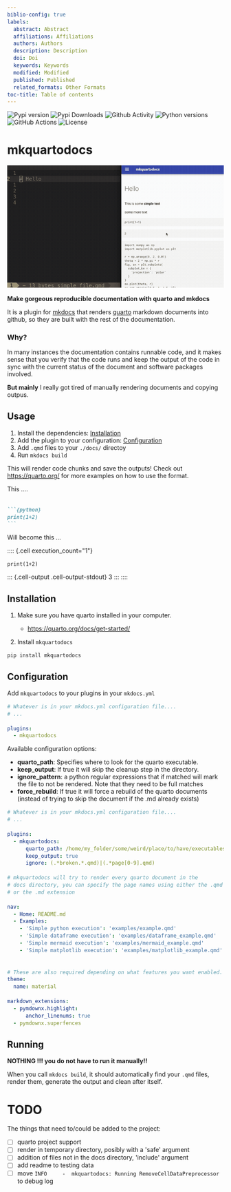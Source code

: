 ```yaml
---
biblio-config: true
labels:
  abstract: Abstract
  affiliations: Affiliations
  authors: Authors
  description: Description
  doi: Doi
  keywords: Keywords
  modified: Modified
  published: Published
  related_formats: Other Formats
toc-title: Table of contents
---
```


![Pypi
version](https://img.shields.io/pypi/v/mkquartodocs?style=flat-square.png)
![Pypi
Downloads](https://img.shields.io/pypi/dm/mkquartodocs?style=flat-square.png)
![Github
Activity](https://img.shields.io/github/last-commit/jspaezp/mkquartodocs?style=flat-square.png)
![Python
versions](https://img.shields.io/pypi/pyversions/mkquartodocs?style=flat-square.png)
![GitHub
Actions](https://img.shields.io/github/workflow/status/jspaezp/mkquartodocs/CI%20Testing/release?style=flat-square.png)
![License](https://img.shields.io/pypi/l/mkquartodocs?style=flat-square.png)

# mkquartodocs

![Example](readme_assets/gif.gif "Example")

**Make gorgeous reproducible documentation with quarto and mkdocs**

It is a plugin for [mkdocs](https://www.mkdocs.org/) that renders
[quarto](https://quarto.org) markdown documents into github, so they are
built with the rest of the documentation.

### Why?

In many instances the documentation contains runnable code, and it makes
sense that you verify that the code runs and keep the output of the code
in sync with the current status of the document and software packages
involved.

**But mainly** I really got tired of manually rendering documents and
copying outpus.

## Usage

1.  Install the dependencies: [Installation](#installation)
2.  Add the plugin to your configuration:
    [Configuration](#configuration)
3.  Add `.qmd` files to your `./docs/` directoy
4.  Run `mkdocs build`

This will render code chunks and save the outputs! Check out
https://quarto.org/ for more examples on how to use the format.

This ....

```` markdown

```{python}
print(1+2)
```
````

Will become this ...

:::: {.cell execution_count="1"}
``` {.python .cell-code}
print(1+2)
```

::: {.cell-output .cell-output-stdout}
    3
:::
::::

## Installation

1.  Make sure you have quarto installed in your computer.

    -   https://quarto.org/docs/get-started/

2.  Install `mkquartodocs`

``` shell
pip install mkquartodocs
```

## Configuration

Add `mkquartodocs` to your plugins in your `mkdocs.yml`

``` yaml
# Whatever is in your mkdocs.yml configuration file....
# ...

plugins:
  - mkquartodocs
```

Available configuration options:

-   **quarto_path**: Specifies where to look for the quarto executable.
-   **keep_output**: If true it will skip the cleanup step in the
    directory.
-   **ignore_pattern**: a python regular expressions that if matched
    will mark the file to not be rendered. Note that they need to be
    full matches
-   **force_rebuild**: If true it will force a rebuild of the quarto
    documents (instead of trying to skip the document if the .md already
    exists)

``` yaml
# Whatever is in your mkdocs.yml configuration file....
# ...

plugins:
  - mkquartodocs:
      quarto_path: /home/my_folder/some/weird/place/to/have/executables/quarto
      keep_output: true
      ignore: (.*broken.*.qmd)|(.*page[0-9].qmd)

# mkquartodocs will try to render every quarto document in the
# docs directory, you can specify the page names using either the .qmd
# or the .md extension

nav:
  - Home: README.md
  - Examples:
    - 'Simple python execution': 'examples/example.qmd'
    - 'Simple dataframe execution': 'examples/dataframe_example.qmd'
    - 'Simple mermaid execution': 'examples/mermaid_example.qmd'
    - 'Simple matplotlib execution': 'examples/matplotlib_example.qmd'


# These are also required depending on what features you want enabled.
theme:
  name: material

markdown_extensions:
  - pymdownx.highlight:
      anchor_linenums: true
  - pymdownx.superfences
```

## Running

**NOTHING !!! you do not have to run it manually!!**

When you call `mkdocs build`, it should automatically find your `.qmd`
files, render them, generate the output and clean after itself.

# TODO

The things that need to/could be added to the project:

-   [ ] quarto project support
-   [ ] render in temporary directory, posibly with a 'safe' argument
-   [ ] addition of files not in the docs directory, 'include' argument
-   [ ] add readme to testing data
-   [ ] move
    `INFO     -  mkquartodocs: Running RemoveCellDataPreprocessor` to
    debug log
